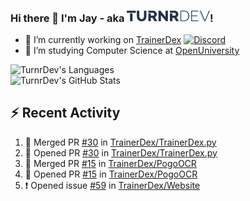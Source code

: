 ### Hi there 👋 I'm Jay - aka <img src="https://raw.githubusercontent.com/TurnrDev/TurnrDev/master/Logo/SVG/TurnrDev_Logo_Dark%20Blue%20%26%20Teal.svg" alt="TurnrDev" height="17.5px">!

- 🔭 I’m currently working on [TrainerDex](https://www.github.com/TrainerDex) [![Discord](https://discordapp.com/api/v6/guilds/364313717720219651/widget.png?style=shield)](http://discord.trainerdex.co.uk/)
- 🤔 I’m studying Computer Science at [OpenUniversity](http://www.open.ac.uk/courses/computing-it/degrees/bsc-computing-it-software-q62-soft)

![TurnrDev's Languages](https://github-readme-stats.vercel.app/api/top-langs/?username=TurnrDev&layout=compact&hide_border=true&title_color=1fa6aa&text_color=233247)
<br>
![TurnrDev's GitHub Stats](https://github-readme-stats.vercel.app/api?username=TurnrDev&show_icons=true&hide_border=true&count_private=true&include_all_commits=true&icon_color=1fa6aa&title_color=1fa6aa&text_color=233247)
<br>

## :zap: Recent Activity

<!--START_SECTION:activity-->
1. 🎉 Merged PR [#30](https://github.com/TrainerDex/TrainerDex.py/pull/30) in [TrainerDex/TrainerDex.py](https://github.com/TrainerDex/TrainerDex.py)
2. 💪 Opened PR [#30](https://github.com/TrainerDex/TrainerDex.py/pull/30) in [TrainerDex/TrainerDex.py](https://github.com/TrainerDex/TrainerDex.py)
3. 🎉 Merged PR [#15](https://github.com/TrainerDex/PogoOCR/pull/15) in [TrainerDex/PogoOCR](https://github.com/TrainerDex/PogoOCR)
4. 💪 Opened PR [#15](https://github.com/TrainerDex/PogoOCR/pull/15) in [TrainerDex/PogoOCR](https://github.com/TrainerDex/PogoOCR)
5. ❗️ Opened issue [#59](https://github.com/TrainerDex/Website/issues/59) in [TrainerDex/Website](https://github.com/TrainerDex/Website)
<!--END_SECTION:activity-->
